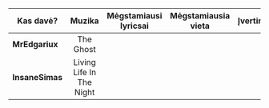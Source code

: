 | Kas davė?       |   Muzika   | Mėgstamiausi lyricsai | Mėgstamiausia vieta | Įvertinimas |
| --------------- |:----------:|:---------------------:|:-------------------:|:-----------:|
| **MrEdgariux**  | The Ghost |                      |                 |             |
| **InsaneSimas** | Living Life In The Night   |                       |                     |             |

